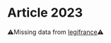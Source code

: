 # Article 2023

⚠️Missing data from [legifrance](https://www.legifrance.gouv.fr/codes/article_lc/LEGIARTI000006445445)⚠️